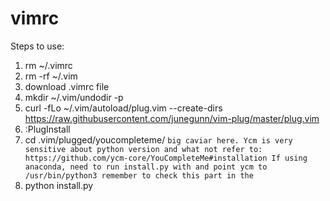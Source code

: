 # vimrc

Steps to use:

1. rm ~/.vimrc
2. rm -rf ~/.vim
3. download .vimrc file
4. mkdir ~/.vim/undodir -p
5. curl -fLo ~/.vim/autoload/plug.vim --create-dirs \
    https://raw.githubusercontent.com/junegunn/vim-plug/master/plug.vim
6. :PlugInstall
7. cd .vim/plugged/youcompleteme/
`big caviar here. Ycm is very sensitive about python version and what not
refer to: https://github.com/ycm-core/YouCompleteMe#installation
If using anaconda, need to run install.py with and point ycm to /usr/bin/python3
remember to check this part in the`
8. python install.py
